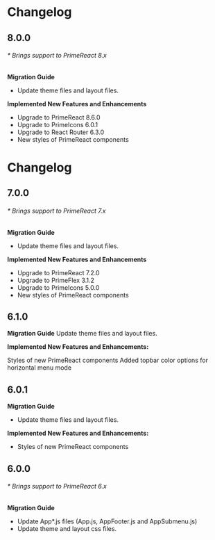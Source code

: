 # Changelog

## 8.0.0
###### * Brings support to PrimeReact 8.x

**Migration Guide**

- Update theme files and layout files.

**Implemented New Features and Enhancements**

- Upgrade to PrimeReact 8.6.0
- Upgrade to PrimeIcons 6.0.1
- Upgrade to React Router 6.3.0
- New styles of PrimeReact components

# Changelog

## 7.0.0
###### * Brings support to PrimeReact 7.x

**Migration Guide**

- Update theme files and layout files.

**Implemented New Features and Enhancements**

- Upgrade to PrimeReact 7.2.0
- Upgrade to PrimeFlex 3.1.2
- Upgrade to PrimeIcons 5.0.0
- New styles of PrimeReact components

## 6.1.0

**Migration Guide**
Update theme files and layout files.

**Implemented New Features and Enhancements:**

Styles of new PrimeReact components
Added topbar color options for horizontal menu mode

## 6.0.1

**Migration Guide**
- Update theme files and layout files.

**Implemented New Features and Enhancements:**

- Styles of new PrimeReact components

## 6.0.0
###### * Brings support to PrimeReact 6.x

**Migration Guide**
- Update App*.js files (App.js, AppFooter.js and AppSubmenu.js)
- Update theme and layout css files.
